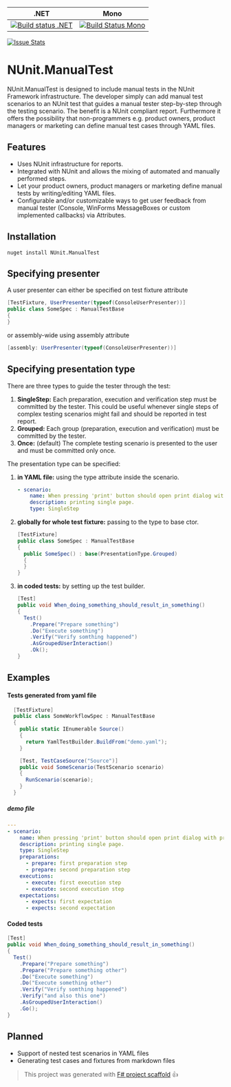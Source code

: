 .NET|Mono
----|----
[![Build status .NET](https://ci.appveyor.com/api/projects/status/9cwd0dgla00jpy3q?svg=true)](https://ci.appveyor.com/project/SVogelsang/nunit-manualtest)|[![Build Status Mono](https://travis-ci.org/SVogelsang/NUnit.ManualTest.svg?branch=master)](https://travis-ci.org/SVogelsang/NUnit.ManualTest)

[![Issue Stats](http://issuestats.com/github/SVogelsang/NUnit.ManualTest/badge/issue)](http://issuestats.com/github/SVogelsang/NUnit.ManualTest)

# NUnit.ManualTest
NUnit.ManualTest is designed to include manual tests in the NUnit Framework infrastructure. The developer simply can add manual test scenarios to an NUnit test that guides a manual tester step-by-step through the testing scenario. The benefit is a NUnit compliant report.
Furthermore it offers the possibility that non-programmers e.g. product owners, product managers or marketing can define manual test cases through YAML files.

## Features
* Uses NUnit infrastructure for reports.
* Integrated with NUnit and allows the mixing of automated and manually performed steps.
* Let your product owners, product managers or marketing define manual tests by writing/editing YAML files.
* Configurable and/or customizable ways to get user feedback from manual tester (Console, WinForms MessageBoxes or custom implemented callbacks) via Attributes.


## Installation
```
nuget install NUnit.ManualTest

```

## Specifying presenter
A user presenter can either be specified on test fixture attribute

``` C#
[TestFixture, UserPresenter(typeof(ConsoleUserPresenter))]
public class SomeSpec : ManualTestBase
{
}
```
or assembly-wide using assembly attribute

``` C#
[assembly: UserPresenter(typeof(ConsoleUserPresenter))]

```
## Specifying presentation type
There are three types to guide the tester through the test:

1. **SingleStep:** Each preparation, execution and verification step must be committed by the tester. This could be useful whenever single steps of complex testing scenarios might fail and should be reported in test report.
2. **Grouped:** Each group (preparation, execution and verification) must be committed by the tester.
2. **Once:** (default) The complete testing scenario is presented to the user and must be committed only once.

The presentation type can be specified:

1. **in YAML file:** using the type attribute inside the scenario.

    ``` yaml
    - scenario:
        name: When pressing 'print' button should open print dialog with pre-selected current page.
        description: printing single page.
        type: SingleStep
    ```

2. **globally for whole test fixture:** passing to the type to base ctor.

    ``` C#
    [TestFixture]
    public class SomeSpec : ManualTestBase
    {
      public SomeSpec() : base(PresentationType.Grouped)
      {
      }
    }
    ```

3. **in coded tests:** by setting up the test builder.

    ``` C#
    [Test]
    public void When_doing_something_should_result_in_something()
    {
      Test()
        .Prepare("Prepare something")
        .Do("Execute something")
        .Verify("Verify somthing happened")
        .AsGroupedUserInteraction()
        .Ok();
    }
    ```

## Examples
#### Tests generated from yaml file
``` C#
  [TestFixture]
  public class SomeWorkflowSpec : ManualTestBase
  {
    public static IEnumerable Source()
    {
      return YamlTestBuilder.BuildFrom("demo.yaml");
    }

    [Test, TestCaseSource("Source")]
    public void SomeScenario(TestScenario scenario)
    {
      RunScenario(scenario);
    }
  }
```

##### demo file


``` yaml
---
- scenario:
    name: When pressing 'print' button should open print dialog with pre-selected current page.
    description: printing single page.
    type: SingleStep
    preparations:
      - prepare: first preparation step
      - prepare: second preparation step
    executions:
      - execute: first execution step
      - execute: second execution step
    expectations:
      - expects: first expectation
      - expects: second expectation
```

#### Coded tests
``` C#
[Test]
public void When_doing_something_should_result_in_something()
{
  Test()
    .Prepare("Prepare something")
    .Prepare("Prepare something other")
    .Do("Execute something")
    .Do("Execute something other")
    .Verify("Verify somthing happened")
    .Verify("and also this one")
    .AsGroupedUserInteraction()
    .Go();
}
```

## Planned
* Support of nested test scenarios in YAML files
* Generating test cases and fixtures from markdown files

> This project was generated with [F# project scaffold](https://github.com/fsprojects/ProjectScaffold) :thumbsup: